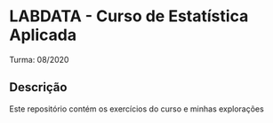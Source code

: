 # LABDATA - Curso de Estatística Aplicada

Turma: 08/2020

## Descrição

Este repositório contém os exercícios do curso e minhas explorações